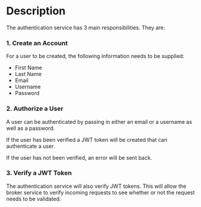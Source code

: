 # Description
The authentication service has 3 main responsibilities. They are:

### 1. Create an Account
For a user to be created, the following information needs to be supplied:
* First Name
* Last Name
* Email
* Username
* Password

### 2. Authorize a User
A user can be authenticated by passing in either an email or a username as well as a password.

If the user has been verified a JWT token will be created that can authenticate a user.

If the user has not been verified, an error will be sent back.

### 3. Verify a JWT Token
The authentication service will also verify JWT tokens. This will allow the broker service to verify incoming requests to see whether or not the request needs to be validated.